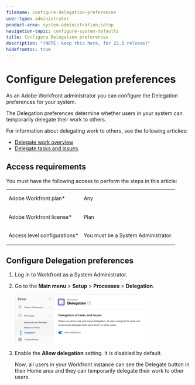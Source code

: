 ```yaml
---
filename: configure-delegation-preferences
user-type: administrator
product-area: system-administration;setup
navigation-topic: configure-system-defaults
title: Configure Delegation preferences
description: "(NOTE: keep this here, for 22.3 release)"
hidefromtoc: true
---
```


# Configure Delegation preferences

<!--
<div data-mc-conditions="QuicksilverOrClassic.Draft mode">
<p>(NOTE: keep this here, for 22.3 release)</p>
<p>(not sure if this will also come to Classic??&nbsp;- since it's in Setup, it might but this feature is only available in&nbsp;NWE)</p>
<p>(update the TOC article etc and see if this needs to be added to both NWE and classic TOC article)</p>
</div>
-->

As an Adobe Workfront administrator you can configure the Delegation preferences for your system.

The Delegation preferences determine whether users in your system can temporarily delegate their work to others.

For information about delegating work to others, see the following artickes:

* [Delegate work overview](../../../manage-work/delegate-work/delegate-work-overview.md) 
* [Delegate tasks and issues](../../../manage-work/delegate-work/how-to-delegate-work.md).

## Access requirements

You must have the following access to perform the steps in this article:

<table cellspacing="0"> 
 <col> 
 <col> 
 <tbody> 
  <tr> 
   <td role="rowheader">Adobe Workfront plan*</td> 
   <td> <p>Any</p> </td> 
  </tr> 
  <tr> 
   <td role="rowheader">Adobe Workfront license*</td> 
   <td> <p>Plan </p> </td> 
  </tr> 
  <tr> 
   <td role="rowheader">Access level configurations*</td> 
   <td> <p> You must be a System Administrator. </p> <!--
     <p data-mc-conditions="QuicksilverOrClassic.Draft mode">You must be a group administrator. For more information on group administrators, see <a href="../../../administration-and-setup/manage-groups/group-roles/group-administrators.md" class="MCXref xref">Group administrators</a>. (NOTE:&nbsp;can a Plan user who is a Group admin also do this? Update, if yes)</p>
    --> </td> 
  </tr> 
 </tbody> 
</table>

<!--
<p data-mc-conditions="QuicksilverOrClassic.Draft mode">*To find out what plan, license type, or access you have, contact your Workfront administrator. (NOTE:&nbsp;only keep this if you can do this as a Plan +&nbsp;group admin)</p>
-->

## Configure Delegation preferences

1. Log in to&nbsp;Workfront as a System Administrator. 
1. Go to the **Main menu** >&nbsp;**Setup** > **Processes** >&nbsp;**Delegation**.

   <!--
   <MadCap:conditionalText data-mc-conditions="QuicksilverOrClassic.Draft mode">
   (NOTE: check shot below. It's a mock. Is the Approvals setting including Reviews also in the real UI?)
   </MadCap:conditionalText>
   -->

   ![](assets/delegation-preferences-in-setup-350x135.png)

1. Enable the **Allow delegation** setting. It is disabled by default. 

   <!--
   <MadCap:conditionalText data-mc-conditions="QuicksilverOrClassic.Draft mode">
   (NOTE: is it disabled by default, or do you need to edit that?!&nbsp;is there a Save step?&nbsp;Insert below.)
   </MadCap:conditionalText>
   -->

   Now, all users in your&nbsp;Workfront instance can see the Delegate button in their Home area and they can temporarily delegate their work to other users.

&nbsp;
